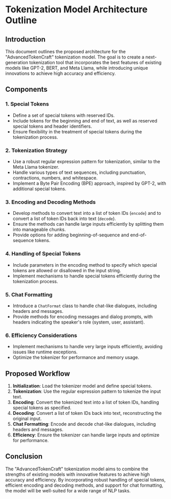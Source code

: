 # Tokenization Model Architecture Outline

## Introduction
This document outlines the proposed architecture for the "AdvancedTokenCraft" tokenization model. The goal is to create a next-generation tokenization tool that incorporates the best features of existing models like GPT-2, BERT, and Meta Llama, while introducing unique innovations to achieve high accuracy and efficiency.

## Components

### 1. Special Tokens
- Define a set of special tokens with reserved IDs.
- Include tokens for the beginning and end of text, as well as reserved special tokens and header identifiers.
- Ensure flexibility in the treatment of special tokens during the tokenization process.

### 2. Tokenization Strategy
- Use a robust regular expression pattern for tokenization, similar to the Meta Llama tokenizer.
- Handle various types of text sequences, including punctuation, contractions, numbers, and whitespace.
- Implement a Byte Pair Encoding (BPE) approach, inspired by GPT-2, with additional special tokens.

### 3. Encoding and Decoding Methods
- Develop methods to convert text into a list of token IDs (`encode`) and to convert a list of token IDs back into text (`decode`).
- Ensure the methods can handle large inputs efficiently by splitting them into manageable chunks.
- Provide options for adding beginning-of-sequence and end-of-sequence tokens.

### 4. Handling of Special Tokens
- Include parameters in the encoding method to specify which special tokens are allowed or disallowed in the input string.
- Implement mechanisms to handle special tokens efficiently during the tokenization process.

### 5. Chat Formatting
- Introduce a `ChatFormat` class to handle chat-like dialogues, including headers and messages.
- Provide methods for encoding messages and dialog prompts, with headers indicating the speaker's role (system, user, assistant).

### 6. Efficiency Considerations
- Implement mechanisms to handle very large inputs efficiently, avoiding issues like runtime exceptions.
- Optimize the tokenizer for performance and memory usage.

## Proposed Workflow
1. **Initialization**: Load the tokenizer model and define special tokens.
2. **Tokenization**: Use the regular expression pattern to tokenize the input text.
3. **Encoding**: Convert the tokenized text into a list of token IDs, handling special tokens as specified.
4. **Decoding**: Convert a list of token IDs back into text, reconstructing the original input.
5. **Chat Formatting**: Encode and decode chat-like dialogues, including headers and messages.
6. **Efficiency**: Ensure the tokenizer can handle large inputs and optimize for performance.

## Conclusion
The "AdvancedTokenCraft" tokenization model aims to combine the strengths of existing models with innovative features to achieve high accuracy and efficiency. By incorporating robust handling of special tokens, efficient encoding and decoding methods, and support for chat formatting, the model will be well-suited for a wide range of NLP tasks.
